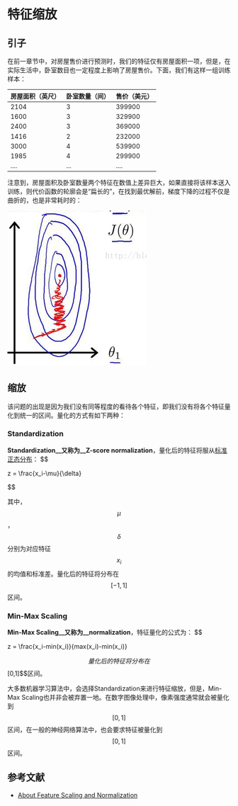 # 特征缩放
## 引子
在前一章节中，对房屋售价进行预测时，我们的特征仅有房屋面积一项，但是，在实际生活中，卧室数目也一定程度上影响了房屋售价。下面，我们有这样一组训练样本：

|房屋面积（英尺）|卧室数量（间）|售价（美元）|
|-------------|------------|---|
|2104|3|399900|
|1600|3|329900|
|2400|3|369000|
|1416|2|232000|
|3000|4|539900|
|1985|4|299900|
|....|...|....|

注意到，房屋面积及卧室数量两个特征在数值上差异巨大，如果直接将该样本送入训练，则代价函数的轮廓会是“扁长的”，在找到最优解前，梯度下降的过程不仅是曲折的，也是非常耗时的：

![未缩放特征的代价函数](../attachments/未缩放特征的代价函数.png)

## 缩放
该问题的出现是因为我们没有同等程度的看待各个特征，即我们没有将各个特征量化到统一的区间。量化的方式有如下两种：

### Standardization
__Standardization__又称为__Z-score normalization__，量化后的特征将服从[标准正态分布](https://zh.wikipedia.org/zh-cn/%E6%AD%A3%E6%80%81%E5%88%86%E5%B8%83)：
$$

z = \frac{x_i-\mu}{\delta}

$$

其中，$$\mu$$，$$\delta$$分别为对应特征$$x_i$$的均值和标准差。量化后的特征将分布在$$[-1,1]$$区间。

### Min-Max Scaling
__Min-Max Scaling__又称为__normalization__，特征量化的公式为：
$$

z = \frac{x_i-min(x_i)}{max(x_i)-min(x_i)}

$$
量化后的特征将分布在$$[0,1]$$区间。

大多数机器学习算法中，会选择Standardization来进行特征缩放，但是，Min-Max Scaling也并非会被弃置一地。在数字图像处理中，像素强度通常就会被量化到$$[0,1]$$区间，在一般的神经网络算法中，也会要求特征被量化到$$[0,1]$$区间。


## 参考文献
- [About Feature Scaling and Normalization](http://sebastianraschka.com/Articles/2014_about_feature_scaling.html#numpy)